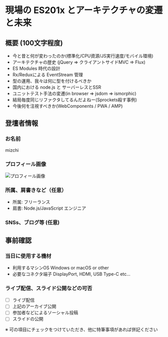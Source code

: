 # 現場の ES201x とアーキテクチャの変遷と未来

## 概要 (100文字程度)

- 今と昔と何が変わったのか(標準化/CPU資源/JS実行速度/モバイル環境)
- アーキテクチャの歴史 (jQuery => クライアントサイドMVC => Flux)
- ES Modules 時代の設計
- Rx/Reduxによる EventStream 管理
- 型の運用、我々は何に型を付けるべきか
- 国内における node.js と サーバーレスとSSR
- ユニットテスト手法の変遷(in browser => jsdom => ismorphic)
- 結局毎度同じリファクタしてるんだよねー(Sprockets殺す事例)
- 今後何を注視すべきか(WebComponents / PWA / AMP)

## 登壇者情報

### お名前 

mizchi

### プロフィール画像

![プロフィール画像](https://gyazo.com/847fb845ff6cc7d34fc5b9b5086ddd21.png)

### 所属、肩書きなど（任意）

- 所属: フリーランス
- 肩書: Node.js/JavaScript エンジニア

### SNSs、ブログ等 (任意)

## 事前確認

### 当日に使用する機材

- 利用するマシンOS Windows or macOS or other
- 必要なコネクタ端子 DisplayPort, HDMI, USB Type-C etc...

### ライブ配信、スライド公開などの可否

- [ ] ライブ配信
- [ ] 上記のアーカイブ公開
- [ ] 参加者などによるソーシャル投稿
- [ ] スライドの公開

※ 可の項目にチェックをつけていただき、他に特筆事項があれば併記ください
